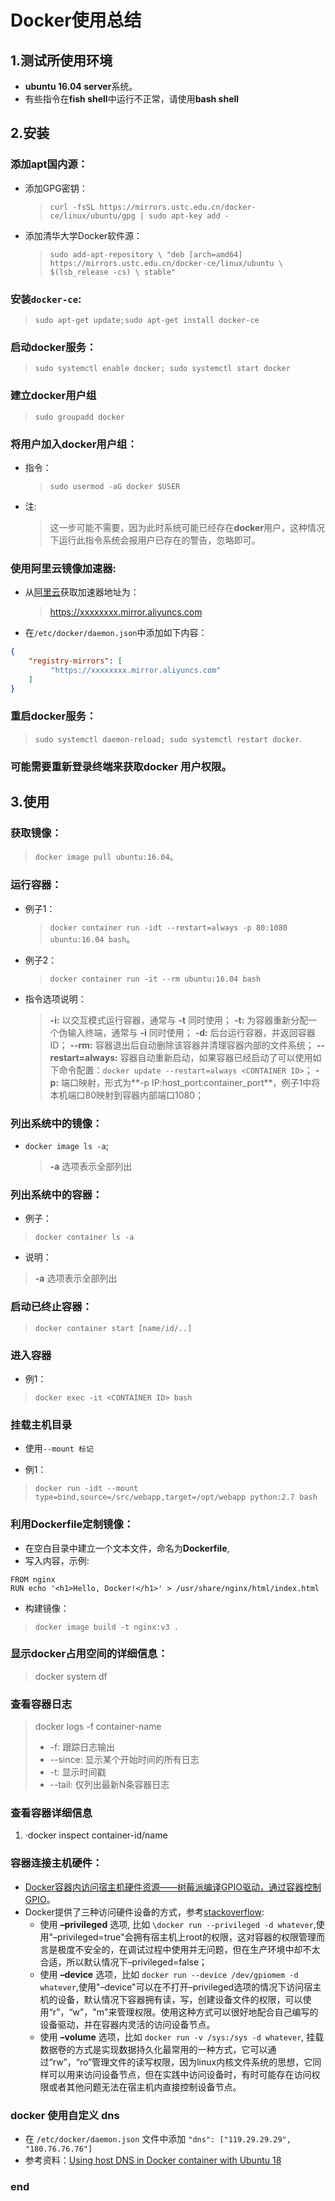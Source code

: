 # Docker使用总结

## 1.测试所使用环境

- **ubuntu 16.04 server**系统。
- 有些指令在**fish shell**中运行不正常，请使用**bash shell**

## 2.安装

### 添加apt国内源：
- 添加GPG密钥：
    > `curl -fsSL https://mirrors.ustc.edu.cn/docker-ce/linux/ubuntu/gpg | sudo apt-key add -`

- 添加清华大学Docker软件源：
    > `sudo add-apt-repository \
    "deb [arch=amd64] https://mirrors.ustc.edu.cn/docker-ce/linux/ubuntu \
    $(lsb_release -cs) \
    stable"`

### 安装`docker-ce`: 
> `sudo apt-get update;sudo apt-get install docker-ce`

### 启动docker服务：
> `sudo systemctl enable docker; sudo systemctl start docker`

### 建立**docker**用户组
> `sudo groupadd docker`

### 将用户加入**docker**用户组：

- 指令：
    > `sudo usermod -aG docker $USER`

- 注: 
    > 这一步可能不需要，因为此时系统可能已经存在**docker**用户，这种情况下运行此指令系统会报用户已存在的警告，忽略即可。

### 使用阿里云镜像加速器:
- 从[阿里云](https://cr.console.aliyun.com/#/accelerator)获取加速器地址为：
    > https://xxxxxxxx.mirror.aliyuncs.com

- 在`/etc/docker/daemon.json`中添加如下内容：

```json
{
    "registry-mirrors": [
         "https://xxxxxxxx.mirror.aliyuncs.com"
    ]
}
```

### 重启**docker**服务：
> `sudo systemctl daemon-reload; sudo systemctl restart docker`.

### 可能需要重新登录终端来获取**docker 用户权限**。

## 3.使用

### 获取镜像：
> `docker image pull ubuntu:16.04`。

### 运行容器：
- 例子1：
    > `docker container run -idt --restart=always -p 80:1080 ubuntu:16.04 bash`。

- 例子2：
    > `docker container run -it --rm ubuntu:16.04 bash`

- 指令选项说明：
    > **-i:** 以交互模式运行容器，通常与 **-t** 同时使用；
    > **-t:** 为容器重新分配一个伪输入终端，通常与 **-i** 同时使用；
    > **-d:** 后台运行容器，并返回容器ID；
    > **--rm:** 容器退出后自动删除该容器并清理容器内部的文件系统；
    >  **--restart=always:** 容器自动重新启动，如果容器已经启动了可以使用如下命令配置：`docker update --restart=always <CONTAINER ID>`；
    >  **-p:** 端口映射，形式为**-p IP:host_port:container_port**，例子1中将本机端口80映射到容器内部端口1080；

### 列出系统中的镜像：
- `docker image ls -a`;
    > **-a** 选项表示全部列出

### 列出系统中的容器：
- 例子：
> `docker container ls -a`

- 说明：
> **-a** 选项表示全部列出

### 启动已终止容器：
> `docker container start [name/id/..]`

### 进入容器
- 例1：
> `docker exec -it <CONTAINER ID> bash`

### 挂载主机目录
- 使用`--mount 标记`

- 例1：
>`docker run -idt --mount type=bind,source=/src/webapp,target=/opt/webapp python:2.7 bash`

### 利用**Dockerfile**定制镜像：
- 在空白目录中建立一个文本文件，命名为**Dockerfile**,
- 写入内容，示例:
```plain
FROM nginx
RUN echo '<h1>Hello, Docker!</h1>' > /usr/share/nginx/html/index.html
```

- 构建镜像：
> `docker image build -t nginx:v3 .`

### 显示docker占用空间的详细信息：
> docker system df

### 查看容器日志

> docker logs -f container-name
> - -f: 跟踪日志输出
> - --since: 显示某个开始时间的所有日志
> - -t: 显示时间戳
> - --tail: 仅列出最新N条容器日志

### 查看容器详细信息

1. ·docker inspect container-id/name

### 容器连接主机硬件：

- [Docker容器内访问宿主机硬件资源——树莓派编译GPIO驱动，通过容器控制GPIO](https://blog.csdn.net/tianhuanqingyun/article/details/91580778)。
- Docker提供了三种访问硬件设备的方式，参考[stackoverflow](https://stackoverflow.com/questions/30059784/docker-access-to-raspberry-pi-gpio-pins):
  - 使用 **–privileged** 选项, 比如 `\docker run --privileged -d whatever`,使用"–privileged=true"会拥有宿主机上root的权限，这对容器的权限管理而言是极度不安全的，在调试过程中使用并无问题，但在生产环境中却不太合适，所以默认情况下–privileged=false；
  - 使用 **–device** 选项，比如 `docker run --device /dev/gpiomem -d whatever`,使用"–device"可以在不打开–privileged选项的情况下访问宿主机的设备，默认情况下容器拥有读，写，创建设备文件的权限，可以使用“r”，“w”，"m"来管理权限。使用这种方式可以很好地配合自己编写的设备驱动，并在容器内灵活的访问设备节点。
  - 使用 **–volume** 选项，比如 `docker run -v /sys:/sys -d whatever`, 挂载数据卷的方式是实现数据持久化最常用的一种方式，它可以通过“rw”，“ro”管理文件的读写权限，因为linux内核文件系统的思想，它同样可以用来访问设备节点，但在实践中访问设备时，有时可能存在访问权限或者其他问题无法在宿主机内直接控制设备节点。

### docker 使用自定义 dns

- 在 `/etc/docker/daemon.json` 文件中添加 `"dns": ["119.29.29.29", "180.76.76.76"]`
- 参考资料：[Using host DNS in Docker container with Ubuntu 18](https://l-lin.github.io/post/2018/2018-09-03-docker_ubuntu_18_dns/)

### end

